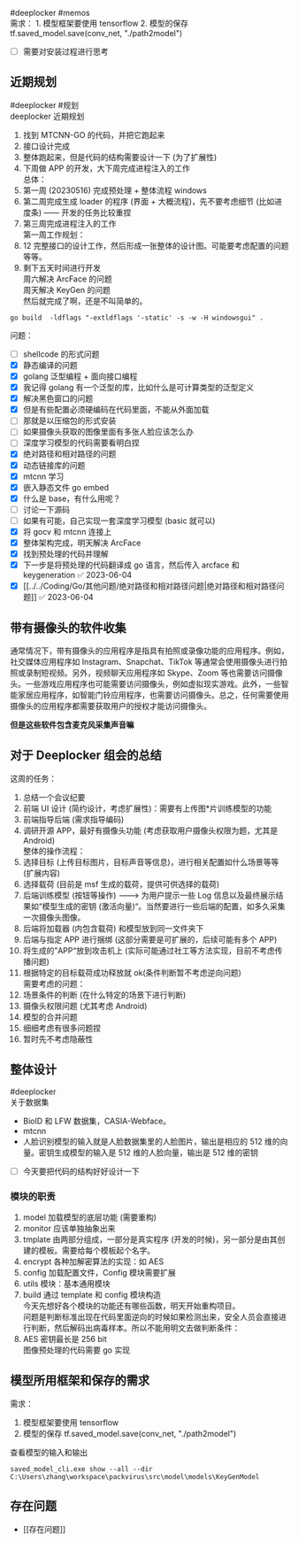 #deeplocker #memos  
需求： 1. 模型框架要使用 tensorflow 2. 模型的保存 tf.saved_model.save(conv_net, "./path2model")

- [ ] 需要对安装过程进行思考

## 近期规划

#deeplocker #规划  
deeplocker 近期规划

1. 找到 MTCNN-GO 的代码，并把它跑起来
2. 接口设计完成
3. 整体跑起来，但是代码的结构需要设计一下 (为了扩展性)
4. 下周做 APP 的开发，大下周完成进程注入的工作  
总体：
5. 第一周 (20230516) 完成预处理 + 整体流程 windows
6. 第二周完成生成 loader 的程序 (界面 + 大概流程)，先不要考虑细节 (比如进度条) —— 开发的任务比较重捏
7. 第三周完成进程注入的工作  
第一周工作规划：
8. 12 完整接口的设计工作，然后形成一张整体的设计图。可能要考虑配置的问题等等。
9. 剩下五天时间进行开发  
周六解决 ArcFace 的问题  
周天解决 KeyGen 的问题  
然后就完成了啊，还是不叫简单的。

```shell
go build  -ldflags "-extldflags '-static' -s -w -H windowsgui" .
```

问题：

- [ ] shellcode 的形式问题
- [x] 静态编译的问题
- [x] golang 泛型编程 + 面向接口编程
- [x] 我记得 golang 有一个泛型的库，比如什么是可计算类型的泛型定义
- [x] 解决黑色窗口的问题
- [x] 但是有些配置必须硬编码在代码里面，不能从外面加载
- [ ] 那就是以压缩包的形式安装
- [ ] 如果摄像头获取的图像里面有多张人脸应该怎么办
- [ ] 深度学习模型的代码需要看明白捏
- [x] 绝对路径和相对路径的问题
- [x] 动态链接库的问题
- [x] mtcnn 学习
- [x] 嵌入静态文件 go embed
- [x] 什么是 base，有什么用呢？
- [ ] 讨论一下源码
- [ ] 如果有可能，自己实现一套深度学习模型 (basic 就可以)
- [x] 将 gocv 和 mtcnn 连接上
- [x] 整体架构完成，明天解决 ArcFace
- [x] 找到预处理的代码并理解
- [x] 下一步是将预处理的代码翻译成 go 语言，然后传入 arcface 和 keygeneration ✅ 2023-06-04
- [x] [[../../Coding/Go/其他问题/绝对路径和相对路径问题|绝对路径和相对路径问题]] ✅ 2023-06-04

## 带有摄像头的软件收集

通常情况下，带有摄像头的应用程序是指具有拍照或录像功能的应用程序。例如，社交媒体应用程序如 Instagram、Snapchat、TikTok 等通常会使用摄像头进行拍照或录制短视频。另外，视频聊天应用程序如 Skype、Zoom 等也需要访问摄像头。一些游戏应用程序也可能需要访问摄像头，例如虚拟现实游戏。此外，一些智能家居应用程序，如智能门铃应用程序，也需要访问摄像头。总之，任何需要使用摄像头的应用程序都需要获取用户的授权才能访问摄像头。

**但是这些软件包含麦克风采集声音嘛**

## 对于 Deeplocker 组会的总结

这周的任务：

1. 总结一个会议纪要
2. 前端 UI 设计 (简约设计，考虑扩展性)：需要有上传图*片训练模型的功能
3. 前端指导后端 (需求指导编码)
4. 调研开源 APP，最好有摄像头功能 (考虑获取用户摄像头权限为题，尤其是 Android)  
整体的操作流程：
5. 选择目标 (上传目标图片，目标声音等信息)，进行相关配置如什么场景等等 (扩展内容)
6. 选择载荷 (目前是 msf 生成的载荷，提供可供选择的载荷)
7. 后端训练模型 (按钮等操作) ---> 为用户提示一些 Log 信息以及最终展示结果如“模型生成的密钥 (激活向量)“。当然要进行一些后端的配置，如多久采集一次摄像头图像。
8. 后端将加载器 (内包含载荷) 和模型放到同一文件夹下
9. 后端与指定 APP 进行捆绑 (这部分需要是可扩展的，后续可能有多个 APP)
10. 将生成的”APP“放到攻击机上 (实际可能通过社工等方法实现，目前不考虑传播问题)
11. 根据特定的目标载荷成功释放就 ok(条件判断暂不考虑逆向问题)  
需要考虑的问题：
12. 场景条件的判断 (在什么特定的场景下进行判断)
13. 摄像头权限问题 (尤其考虑 Android)
14. 模型的合并问题
15. 细细考虑有很多问题捏
16. 暂时先不考虑隐蔽性

## 整体设计

#deeplocker  
关于数据集

- BioID 和 LFW 数据集，CASIA-Webface。
- mtcnn
- 人脸识别模型的输入就是人脸数据集里的人脸图片，输出是相应的 512 维的向量。密钥生成模型的输入是 512 维的人脸向量，输出是 512 维的密钥
- [ ] 今天要把代码的结构好好设计一下

### 模块的职责

1. model 加载模型的底层功能 (需要重构)
2. monitor 应该单独抽象出来
3. tmplate 由两部分组成，一部分是真实程序 (开发的时候)，另一部分是由其创建的模板。需要给每个模板起个名字。
4. encrypt 各种加解密算法的实现：如 AES
5. config 加载配置文件，Config 模块需要扩展
6. utils 模块：基本通用模块
7. build 通过 template 和 config 模块构造  
今天先想好各个模块的功能还有哪些函数，明天开始重构项目。  
问题是判断标准出现在代码里面逆向的时候如果检测出来，安全人员会直接进行判断，然后解码出病毒样本。所以不能用明文去做判断条件：
8. AES 密钥最长是 256 bit  
图像预处理的代码需要 go 实现

## 模型所用框架和保存的需求

需求：

1. 模型框架要使用 tensorflow
2. 模型的保存 tf.saved_model.save(conv_net, "./path2model")  

查看模型的输入和输出

```shell
saved_model_cli.exe show --all --dir C:\Users\zhang\workspace\packvirus\src\model\models\KeyGenModel 
```

## 存在问题

- [[存在问题]]
